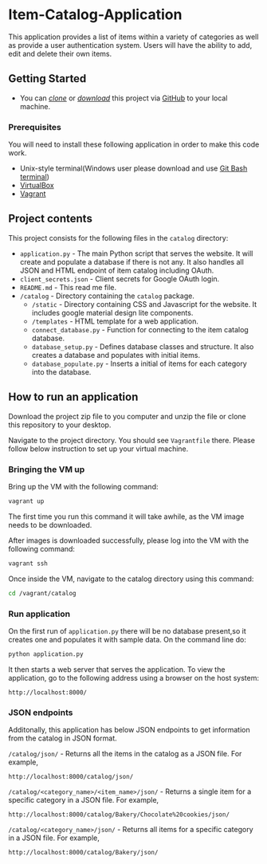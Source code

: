 # Item-Catalog-Application

This application provides a list of items within a variety of categories as well as provide a user authentication system. Users will have the ability to add, edit and delete their own items.

## Getting Started
* You can *[clone](https://github.com/arrickx/Item-Catalog-Application.git)* or *[download](https://github.com/arrickx/Item-Catalog-Application.git)* this project via [GitHub](https://github.com) to your local machine.

### Prerequisites
You will need to install these following application in order to make this code work.
* Unix-style terminal(Windows user please download and use [Git Bash terminal](https://git-scm.com/downloads))
* [VirtualBox](https://www.virtualbox.org/wiki/Downloads)
* [Vagrant](https://www.vagrantup.com/downloads.html)


## Project contents

This project consists for the following files in the `catalog` directory:

* `application.py` - The main Python script that serves the website. It will create and populate a database if there is not any. It also handles all JSON and HTML endpoint of item catalog including OAuth. 
* `client_secrets.json` - Client secrets for Google OAuth login.
* `README.md` - This read me file.
* `/catalog` - Directory containing the `catalog` package.
    * `/static` - Directory containing CSS and Javascript for the website. It includes google material design lite components.
    * `/templates` - HTML template for a web application. 
    * `connect_database.py` - Function for connecting to the item catalog database.
    * `database_setup.py` - Defines database classes and structure. It also creates a database and populates with initial items.
    * `database_populate.py` - Inserts a initial of items for each category into the database.

## How to run an application
Download the project zip file to you computer and unzip the file  or clone this repository to your desktop.

Navigate to the project directory. You should see `Vagrantfile` there. Please follow below instruction to set up your virtual machine.

### Bringing the VM up
Bring up the VM with the following command:

```bash
vagrant up
```

The first time you run this command it will take awhile, as the VM image needs to be downloaded.

After images is downloaded successfully, please log into the VM with the following command:

```bash
vagrant ssh
```
Once inside the VM, navigate to the catalog directory using this command: 

```bash
cd /vagrant/catalog
```

### Run application
On the first run of `application.py` there will be no database present,so it creates one and populates it with sample data. On the command line do:

```bash
python application.py
```

It then starts a web server that serves the application. To view the application, go to the following address using a browser on the host system:

```
http://localhost:8000/
```
### JSON endpoints

Additonally, this application has below JSON endpoints to get information from the catalog in JSON format.

`/catalog/json/` - Returns all the items in the catalog as a JSON file. For example, 
```
http://localhost:8000/catalog/json/
```

`/catalog/<category_name>/<item_name>/json/` - Returns a single item for a specific category in a JSON file. For example, 
```
http://localhost:8000/catalog/Bakery/Chocolate%20cookies/json/ 
```

`/catalog/<category_name>/json/` - Returns all items for a specific category in a JSON file. For example, 

```
http://localhost:8000/catalog/Bakery/json/
```

